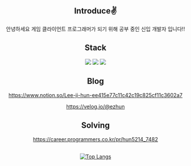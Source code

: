 <div align=center>
  
## Introduce:v:
  안녕하세요 게임 클라이언트 프로그래머가 되기 위해 공부 중인 신입 개발자 입니다!!

## Stack
  <img src="https://img.shields.io/badge/C++-FFFF99?style=flat&logo=#A8B9CC&logoColor=white"/> <img src="https://img.shields.io/badge/C-99FFCC?style=flat&logo=#00599C&logoColor=white"/> <img src="https://img.shields.io/badge/Unreal-CC9900?style=flat&logo=#0E1128&logoColor=white"/>


## Blog
https://www.notion.so/Lee-ji-hun-ee415e77c11c42c19c825cf11c3602a7

https://velog.io/@ezhun




## Solving
https://career.programmers.co.kr/pr/hun5214_7482
##
[![Top Langs](https://github-readme-stats.vercel.app/api/top-langs/?username=eeeeeeeeeeeeasyhun&langs_count=8)](https://github.com/eeeeeeeeeeeeasyhun/github-readme-stats)

</div>
